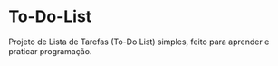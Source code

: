 # To-Do-List
Projeto de Lista de Tarefas (To-Do List) simples, feito para aprender e praticar programação.
